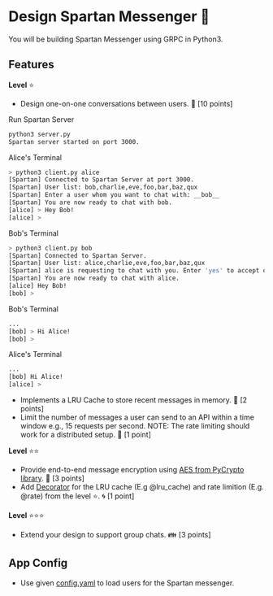 # Design Spartan Messenger :speech_balloon:

You will be building Spartan Messenger using GRPC in Python3.

## Features

__Level__ :star: 
- Design one-on-one conversations between users. :couple: [10 points]

Run Spartan Server
```sh
python3 server.py
Spartan server started on port 3000.
```

Alice's Terminal
```sh
> python3 client.py alice
[Spartan] Connected to Spartan Server at port 3000.
[Spartan] User list: bob,charlie,eve,foo,bar,baz,qux
[Spartan] Enter a user whom you want to chat with: __bob__
[Spartan] You are now ready to chat with bob.
[alice] > Hey Bob!
[alice] >
```

Bob's Terminal
```sh
> python3 client.py bob
[Spartan] Connected to Spartan Server.
[Spartan] User list: alice,charlie,eve,foo,bar,baz,qux
[Spartan] alice is requesting to chat with you. Enter 'yes' to accept or different user: __yes__
[Spartan] You are now ready to chat with alice.
[alice] Hey Bob!
[bob] >
```

Bob's Terminal
```sh
...
[bob] > Hi Alice!
[bob] >
```

Alice's Terminal
```sh
...
[bob] Hi Alice!
[alice] >
```


- Implements a LRU Cache to store recent messages in memory. :floppy_disk: [2 points]
- Limit the number of messages a user can send to an API within a time window e.g., 15 requests per second. NOTE: The rate limiting should work for a distributed setup. :vertical_traffic_light: [1 point]


__Level__ :star::star:
- Provide end-to-end message encryption using [AES from PyCrypto library](https://docs.python-guide.org/scenarios/crypto/#pycrypto). :key: [3 points] 
- Add [Decorator](https://www.python-course.eu/python3_decorators.php) for the LRU cache (E.g @lru_cache) and rate limition (E.g. @rate) from the level :star:. :cyclone: [1 point]

__Level__ :star::star::star:
- Extend your design to support group chats. :family: [3 points]

## App Config

- Use given [config.yaml](config.yaml) to load users for the Spartan messenger.



